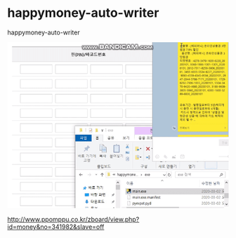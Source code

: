 # happymoney-auto-writer
happymoney-auto-writer

![](https://github.com/DevDiabloH/ImageSources/blob/master/Happymoney-auto-write/sample.gif)


http://www.ppomppu.co.kr/zboard/view.php?id=money&no=341982&slave=off

